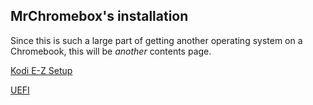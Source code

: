 ## MrChromebox's installation 
Since this is such a large part of getting another operating system on a Chromebook, this will be _another_ contents page.

[Kodi E-Z Setup](kodisetup.md)


[UEFI](example.com)
